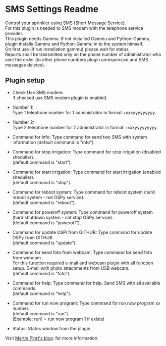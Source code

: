 SMS Settings Readme
====

Control your sprinkler using SMS (Short Message Service).  
For this plugin is needed to SMS modem with the telephone service provider.  
This plugin needs Gammu. If not installed Gammu and Python-Gammu, plugin installs Gammu and Python-Gammu in to the system himself.  
On first use (if run installation gammu) please wait for status.  
Reports shall be transmitted only on the phone number of administrator who sent the order (to other phone numbers plugin unresponsive and SMS messages deletes).

Plugin setup
-----------
* Check Use SMS modem:  
  If checked use SMS modem plugin is enabled.  

* Number 1:  
  Type 1 telephone number for 1 administrator in format +xxxyyyyyyyyy.

* Number 2:  
  Type 2 telephone number for 2 administrator in format +xxxyyyyyyyyy.

* Command for info:
  Type command for send two SMS with system information (default command is "info"). 

* Command for stop irrigation:
  Type command for stop irrigation (disabled sheduller).  
  (default command is "start").

* Command for start irrigation:
  Type command for start irrigation (enabled sheduller).  
  (default command is "stop").

* Command for reboot system:
  Type command for reboot system (hard reboot system - not OSPy service).  
  (default command is "reboot").

* Command for poweroff system:
  Type command for poweroff system (hard shutdown system - not stop OSPy service).  
  (default command is "poweroff").

* Command for update OSPi from GITHUB:
  Type command for update OSPy from GITHUB.  
  (default command is "update").

* Command for send foto from webcam:
  Type command for send foto from webcam.    
  For this function required e-mail and webcam plugin with all function setup. E-mail with photo attachments from USB webcam.  
  (default command is "foto").

* Command for help:
  Type command for help. Send SMS with all available commands.  
  (default command is "help").

* Command for run now program:
  Type command for run now program xx number.  
  (default command is "run").  
  (Example: run1 = run now program 1 if exists)
  

* Status:
  Status window from the plugin.  

Visit [Martin Pihrt's blog](http://www.pihrt.com/elektronika/259-moje-rapsberry-pi-sms-ovladani-rpi). for more information.
